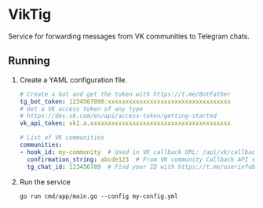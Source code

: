 # VikTig

Service for forwarding messages from VK communities to Telegram chats.

## Running

1. Create a YAML configuration file.
    ```yaml
    # Create a bot and get the token with https://t.me/BotFather
    tg_bot_token: 1234567890:xxxxxxxxxxxxxxxxxxxxxxxxxxxxxxxxxxx
    # Get a VK access token of any type
    # https://dev.vk.com/en/api/access-token/getting-started
    vk_api_token: vk1.a.xxxxxxxxxxxxxxxxxxxxxxxxxxxxxxxxxxxxxxxx

    # List of VK communities
    communities:
    - hook_id: my-community  # Used in VK callback URL: /api/vk/callback/<hook_id>
      confirmation_string: abcde123  # From VK community Callback API settings
      tg_chat_id: 123456789  # Find your ID with https://t.me/userinfobot
    ```
1. Run the service
    ```shell
    go run cmd/app/main.go --config my-config.yml
    ```
